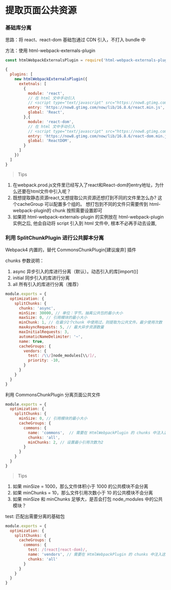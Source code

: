 # 提取页面公共资源

### 基础库分离

思路：将 react、react-dom 基础包通过 CDN 引入，不打入 bundle 中

方法：使用 html-webpack-externals-plugin

```javascript
const htmlWebpackExternalsPlugin = require('html-webpack-externals-plugin')

{
  plugins: [
    new htmlWebpackExternalsPlugin({
      extetnals: [
        {
          module: 'react',
          // 在 html 文中手动引入
          // <script type="text/javascript" src="https://now8.gtimg.com/now/lib/16.8.6/react.min.js"></script>
          entry: 'https://now8.gtimg.com/now/lib/16.8.6/react.min.js',
          global: 'React',
        },{
          module: 'react-dom',
          // 在 html 文中手动引入
          // <script type="text/javascript" src="https://now8.gtimg.com/now/lib/16.8.6/react-dom.min.js"></script>
          entry: 'https://now8.gtimg.com/now/lib/16.8.6/react-dom.min.js',
          global: 'ReactDOM',
        }
      ]
    })  
  ]
}
```

> Tips
1. 在webpack.prod.js文件里已经写入了react和React-dom的entry地址，为什么还要在html文件中引入呢？
1. 既想提取静态资源react,又想提取公共资源还想打到不同的文件里怎么办? 这个cacheGroup 可以配置多个组的。
想打包到不同的文件只需要传到 html-webpack-plugin的 chunk 按照需要设置即可
1. 如果把 html-webpack-externals-plugin 的实例放在 html-webpack-plugin 实例之后, 他会自动将
 script 引入到 html 文件中, 根本不必再手动去设置,
 
### 利用 SplitChunkPlugin 进行公共脚本分离

Webpack4 内置的，替代 CommonsChunkPlugin[建议废弃] 插件

chunks 参数说明：
1. async 异步引入的库进行分离（默认）。动态引入的库[import()]
1. initial 同步引入的库进行分离
1. all 所有引入的库进行分离（推荐）

```javascript
module.exports = {
  optimization: {
    splitChunks: {
      chunks: 'async',
      minSize: 30000, // 单位：字节。抽离公共包的最小大小
      maxSize: 0, // 引用模块的最小大小
      minChunk: 1, // 在最少2个chunk 中使用过，则提取为公共文件。最少使用次数
      maxAsyncRequests: 5, // 最大异步资源数量
      maxInitialRequests: 3,
      automaticNameDelimiter: '~',
      name: true,
      cacheGroups: {
        vendors: {
          test: /\\/]node_modules[\\/]/,
          priority: -10,
        }
      }
    }
  }
}
```

利用 CommonsChunkPlugin 分离页面公共文件

```javascript
module.exports = {
  optimization: {
    splitChunks: {
      minSize: 0, // 引用模块的最小大小
      cacheGroups: {
        commons: {
          name: 'commons',  // 需要在 HtmlWebpackPlugin 的 chunks 中注入这个 chunk:commons
          chunks: 'all',
          minChunks: 2, // 设置最小引用次数为2
        }
      }
    }
  }
}
```

> Tips
1. 如果 minSize = 1000，那么文件体积小于 1000 的公共模块不会分离
1. 如果 minChunks = 10，那么文件引用次数小于 10 的公共模块不会分离
1. 如果 minSize 和 minChunks 足够大，是否会打包 node_modules 中的公共模块？

test: 匹配出需要分离的基础包

```javascript
module.exports = {
  optimization: {
    splitChunks: {
      cacheGroups: {
        commons: {
          test: /(react|react-dom)/,
          name: 'vendors', // 需要在 HtmlWebpackPlugin 的 chunks 中注入这个 chunk: vendors
          chunks: 'all'
        }
      }
    }
  }
}
```
